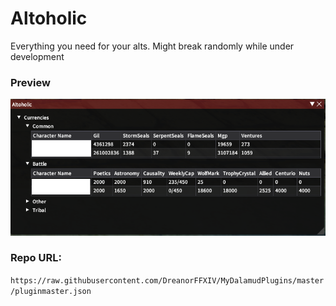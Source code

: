 # Altoholic
Everything you need for your alts. Might break randomly while under development

### Preview
![](preview.png)

### Repo URL:  
`https://raw.githubusercontent.com/DreanorFFXIV/MyDalamudPlugins/master/pluginmaster.json`
